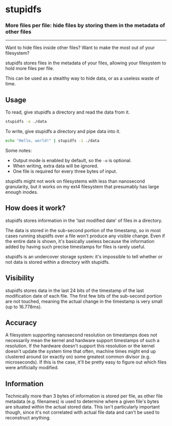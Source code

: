 # stupidfs

### More files per file: hide files by storing them in the metadata of other files

---

Want to hide files inside other files? Want to make the most out of your
filesystem?

stupidfs stores files in the metadata of your files, allowing your filesystem to
hold more files per file.

This can be used as a stealthy way to hide data, or as a useless waste of time.

## Usage

To read, give stupidfs a directory and read the data from it.
```sh
stupidfs -o ./data
```

To write, give stupidfs a directory and pipe data into it.

```sh
echo "Hello, world!" | stupidfs -i ./data
```

Some notes:
- Output mode is enabled by default, so the `-o` is optional.
- When writing, extra data will be ignored.
- One file is required for every three bytes of input.


stupidfs might not work on filesystems with less than nanosecond granularity,
but it works on my ext4 filesystem that presumably has large enough inodes.

## How does it work?

stupidfs stores information in the 'last modified date' of files in a directory.

The data is stored in the sub-second portion of the timestamp, so in most cases
running stupidfs over a file won't produce any visible change. Even if the
entire date is shown, it's basically useless because the information added by
having such precise timestamps for files is rarely useful.

stupidfs is an undercover storage system: it's impossible to tell whether or not
data is stored within a directory with stupidfs.


## Visibility
stupidfs stores data in the last 24 bits of the timestamp of the last
modification date of each file. The first few bits of the sub-second portion are
not touched, meaning the actual change in the timestamp is very small (up to
16.778ms).

## Accuracy
A filesystem supporting nanosecond resolution on timestamps does not necessarily
mean the kernel and hardware support timestamps of such a resolution. If the
hardware doesn't support this resolution or the kernel doesn't update the system
time that often, machine times might end up clustered around (or exactly on)
some greatest common divisor (e.g. microseconds). If this is the case, it'll be
pretty easy to figure out which files were artificially modified.

## Information
Technically more than 3 bytes of information is stored per file, as other file
metadata (e.g. filenames) is used to determine where a given file's bytes are
situated within the actual stored data. This isn't particularly important
though, since it's not correlated with actual file data and can't be used to
reconstruct anything.
